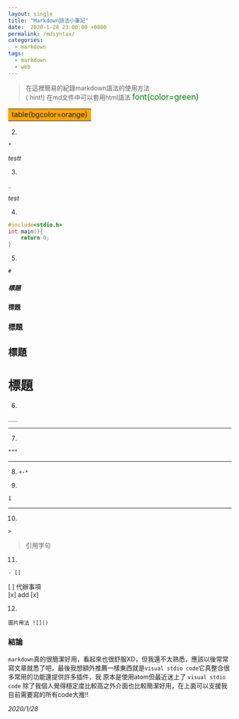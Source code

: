 ```yaml
---
layout: single
title: "Markdown語法小筆記"
date:  2020-1-28 23:00:00 +0800
permalink: /mdsyntax/
categories: 
  - markdown
tags:
  - markdown
  - web
---
```


> 在這裡簡易的紀錄markdown語法的使用方法  
> ( hint!) 在md文件中可以套用html語法
<font color=green size=4>font(color=green)</font>  
<table><tr><td bgcolor=orange>table(bgcolor=orange)</td></tr></table>  

2.
```
*
```   
*testt*

3.
```
_
```   
 _test_

4.
```c++
#include<stdio.h>
int main(){
    return 0;
}
```

5.
```
#
```
##### 標題
#### 標題
### 標題
## 標題
# 標題

6.
```
___
```   
___


7.
``` md
***
```  
***

8. `+-*`

9.
```
1
```   
___


10.
```
>
```
> 引用字句


11.
```
- []
```
[ ] 代辦事項  
[x] add [x]   

12.
```
圖片用法 ![]()
```


### 結論
`markdown`真的很簡潔好用，看起來也很舒服XD，但我還不太熟悉，應該以後常常寫文章就悉了吧，最後我想額外推薦一樣東西就是`visual stdio code`它真整合很多常用的功能還提供許多插件，我  原本是使用atom但最近迷上了 `visual stdio code` 除了我個人覺得穩定度比較高之外介面也比較簡潔好用，在上面可以支援我目前需要寫的所有code大推!!

_2020/1/28_
